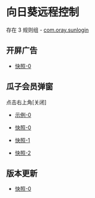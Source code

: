 # 向日葵远程控制

存在 3 规则组 - [com.oray.sunlogin](/src/apps/com.oray.sunlogin.ts)

## 开屏广告

- [快照-0](https://gkd-kit.gitee.io/import/13197052)

## 瓜子会员弹窗

点击右上角[关闭]

- [示例-0](https://github.com/gkd-kit/inspect/assets/38517192/61d335f0-a85a-4e26-80fe-6bc0d1742bc0)

- [快照-0](https://i.gkd.li/import/13195950)
- [快照-1](https://i.gkd.li/import/12910411)
- [快照-2](https://gkd-kit.gitee.io/import/13197454)

## 版本更新

- [快照-0](https://i.gkd.li/import/13195560)
